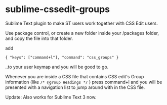 sublime-cssedit-groups
======================

Sublime Text plugin to make ST users work together with CSS Edit users. 

Use package control, or create a new folder inside your /packages folder, and copy the file into that folder.

add

    { "keys": ["command+l"], "command": "css_groups" }

..to your user keymap and you will be good to go. 

Whenever you are inside a CSS file that contains CSS edit's Group information (like `/* @group Headings */` ) 
press command+l and you will be presented with a navigation list to jump around with in the CSS file. 

Update: Also works for Sublime Text 3 now. 


